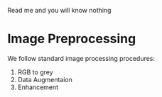 Read me and you will know nothing
# Image Preprocessing
We follow standard image processing procedures:
1. RGB to grey
2. Data Augmentaion
3. Enhancement
